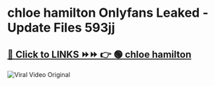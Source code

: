 
 # chloe hamilton Onlyfans Leaked - Update Files 593jj

## <h2><a href="https://clipsfans.com/chloe_hamilton&ref=git">🔗 Click to LINKS ⏩⏩ 👉 🟢 chloe hamilton </a></h2>

<a href="https://clipsfans.com/chloe_hamilton&ref=git" rel="nofollow" data-target="animated-image.originalLink"><img src="https://i.ibb.co.com/xMMVF88/686577567.gif" alt="Viral Video Original" style="max-width: 100%; display: inline-block;" data-target="animated-image.originalImage"></a>

